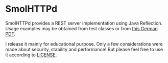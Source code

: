 # SmolHTTPd
SmolHTTPd provides a REST server implementation using Java Reflection. Usage examples may be obtained from test classes or from [this German PDF](smolhttpd.pdf).

I release it mainly for educational purpose. Only a few considerations were made about security, stability and performance! But please feel free to use it according to [LICENSE](LICENSE).
